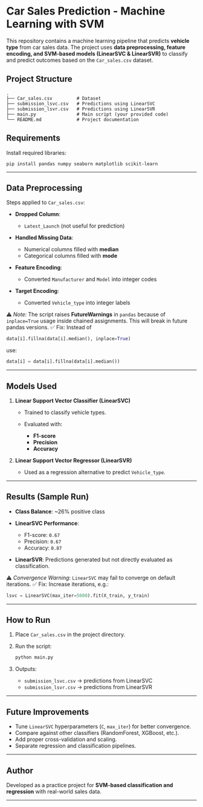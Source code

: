 

# Car Sales Prediction - Machine Learning with SVM

This repository contains a machine learning pipeline that predicts **vehicle type** from car sales data. The project uses **data preprocessing, feature encoding, and SVM-based models (LinearSVC & LinearSVR)** to classify and predict outcomes based on the `Car_sales.csv` dataset.


## Project Structure

```
.
├── Car_sales.csv         # Dataset
├── submission_lsvc.csv   # Predictions using LinearSVC
├── submission_lsvr.csv   # Predictions using LinearSVR
├── main.py               # Main script (your provided code)
└── README.md             # Project documentation
```

## Requirements

Install required libraries:

```
pip install pandas numpy seaborn matplotlib scikit-learn
```

---

## Data Preprocessing

Steps applied to `Car_sales.csv`:

* **Dropped Column**:

  * `Latest_Launch` (not useful for prediction)
* **Handled Missing Data**:

  * Numerical columns filled with **median**
  * Categorical columns filled with **mode**
* **Feature Encoding**:

  * Converted `Manufacturer` and `Model` into integer codes
* **Target Encoding**:

  * Converted `Vehicle_type` into integer labels

⚠️ *Note:*
The script raises **FutureWarnings** in `pandas` because of `inplace=True` usage inside chained assignments.
This will break in future pandas versions.
✅ Fix: Instead of

```python
data[i].fillna(data[i].median(), inplace=True)
```

use:

```python
data[i] = data[i].fillna(data[i].median())
```

---

## Models Used

1. **Linear Support Vector Classifier (LinearSVC)**

   * Trained to classify vehicle types.
   * Evaluated with:

     * **F1-score**
     * **Precision**
     * **Accuracy**

2. **Linear Support Vector Regressor (LinearSVR)**

   * Used as a regression alternative to predict `Vehicle_type`.

---

## Results (Sample Run)

* **Class Balance**: \~26% positive class
* **LinearSVC Performance**:

  * F1-score: `0.67`
  * Precision: `0.67`
  * Accuracy: `0.87`
* **LinearSVR**: Predictions generated but not directly evaluated as classification.

⚠️ *Convergence Warning*:
`LinearSVC` may fail to converge on default iterations.
✅ Fix: Increase iterations, e.g.:

```python
lsvc = LinearSVC(max_iter=5000).fit(X_train, y_train)
```

---

## How to Run

1. Place `Car_sales.csv` in the project directory.

2. Run the script:

   ```bash
   python main.py
   ```

3. Outputs:

   * `submission_lsvc.csv` → predictions from LinearSVC
   * `submission_lsvr.csv` → predictions from LinearSVR

---

## Future Improvements

* Tune `LinearSVC` hyperparameters (`C`, `max_iter`) for better convergence.
* Compare against other classifiers (RandomForest, XGBoost, etc.).
* Add proper cross-validation and scaling.
* Separate regression and classification pipelines.

---

## Author

Developed as a practice project for **SVM-based classification and regression** with real-world sales data.

---
